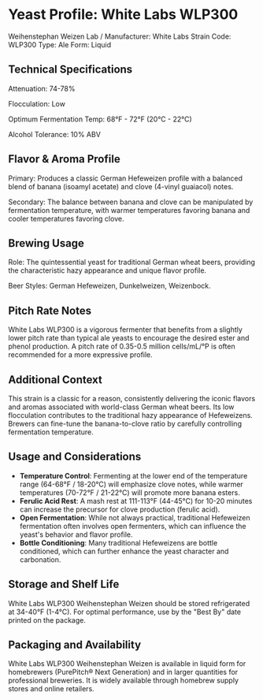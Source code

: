 # Yeast Profile:  White Labs WLP300

Weihenstephan Weizen
Lab / Manufacturer: White Labs
Strain Code: WLP300
Type: Ale
Form: Liquid

## Technical Specifications

Attenuation: 74-78%

Flocculation: Low

Optimum Fermentation Temp: 68°F - 72°F (20°C - 22°C)

Alcohol Tolerance: 10% ABV

## Flavor & Aroma Profile

Primary: Produces a classic German Hefeweizen profile with a balanced blend of banana (isoamyl acetate) and clove (4-vinyl guaiacol) notes.

Secondary: The balance between banana and clove can be manipulated by fermentation temperature, with warmer temperatures favoring banana and cooler temperatures favoring clove.

## Brewing Usage

Role: The quintessential yeast for traditional German wheat beers, providing the characteristic hazy appearance and unique flavor profile.

Beer Styles: German Hefeweizen, Dunkelweizen, Weizenbock.

## Pitch Rate Notes

White Labs WLP300 is a vigorous fermenter that benefits from a slightly lower pitch rate than typical ale yeasts to encourage the desired ester and phenol production. A pitch rate of 0.35-0.5 million cells/mL/°P is often recommended for a more expressive profile.

## Additional Context

This strain is a classic for a reason, consistently delivering the iconic flavors and aromas associated with world-class German wheat beers. Its low flocculation contributes to the traditional hazy appearance of Hefeweizens. Brewers can fine-tune the banana-to-clove ratio by carefully controlling fermentation temperature.

## Usage and Considerations

* **Temperature Control**: Fermenting at the lower end of the temperature range (64-68°F / 18-20°C) will emphasize clove notes, while warmer temperatures (70-72°F / 21-22°C) will promote more banana esters.
* **Ferulic Acid Rest**: A mash rest at 111-113°F (44-45°C) for 10-20 minutes can increase the precursor for clove production (ferulic acid).
* **Open Fermentation**: While not always practical, traditional Hefeweizen fermentation often involves open fermenters, which can influence the yeast's behavior and flavor profile.
* **Bottle Conditioning**: Many traditional Hefeweizens are bottle conditioned, which can further enhance the yeast character and carbonation.

## Storage and Shelf Life

White Labs WLP300 Weihenstephan Weizen should be stored refrigerated at 34-40°F (1-4°C). For optimal performance, use by the "Best By" date printed on the package.

## Packaging and Availability

White Labs WLP300 Weihenstephan Weizen is available in liquid form for homebrewers (PurePitch® Next Generation) and in larger quantities for professional breweries. It is widely available through homebrew supply stores and online retailers.
